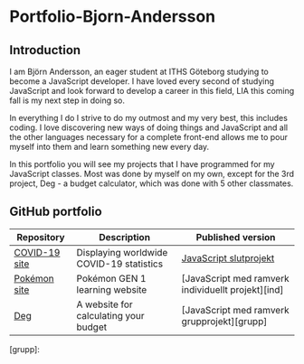 # Portfolio-Bjorn-Andersson

## Introduction

I am Björn Andersson, an eager student at ITHS Göteborg studying to become a JavaScript developer. I have loved every second of studying JavaScript and look forward to develop a career in this field, LIA this coming fall is my next step in doing so.

In everything I do I strive to do my outmost and my very best, this includes coding. I love discovering new ways of doing things and JavaScript and all the other languages necessary for a complete front-end allows me to pour myself into them and learn something new every day. 

In this portfolio you will see my projects that I have programmed for my JavaScript classes. Most was done by myself on my own, except for the 3rd project, Deg - a budget calculator, which was done with 5 other classmates.

## GitHub portfolio

| Repository                         | Description                             | Published version                                    |
| ---------------------------------- | --------------------------------------- | ---------------------------------------------------- |
| [COVID-19 site][covid]             | Displaying worldwide COVID-19 statistics|[JavaScript slutprojekt][JSind]                       |
| [Pokémon site][Poke]               | Pokémon GEN 1 learning website          |[JavaScript med ramverk individuellt projekt][ind]    |    
| [Deg][deg]                         | A website for calculating your budget   |[JavaScript med ramverk grupprojekt][grupp]           |

[covid]: https://github.com/Bjorn-Andersson/JavaScript-slutprojekt
[Poke]: https://github.com/Bjorn-Andersson/individuellt-projekt
[deg]: https://github.com/Markus-Simonsen-ITHS/JavaScript-med-ramverk-laboration-3
[JSind]:
[ind]:
[grupp]:
